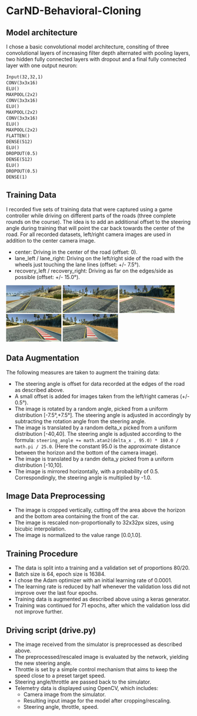 # CarND-Behavioral-Cloning


## Model architecture
I chose a basic convolutional model architecture, consiting of three convolutional layers of increasing 
filter depth alternated with pooling layers, two hidden fully connected
layers with dropout and a final fully connected layer with one output neuron:

```
Input(32,32,1)
CONV(3x3x16)
ELU()
MAXPOOL(2x2)
CONV(3x3x16)
ELU()
MAXPOOL(2x2)
CONV(3x3x16)
ELU()
MAXPOOL(2x2)
FLATTEN()
DENSE(512)
ELU()
DROPOUT(0.5)
DENSE(512)
ELU()
DROPOUT(0.5)
DENSE(1)
```

## Training Data
I recorded five sets of training data that were captured using a game controller while driving on different parts
of the roads (three complete rounds on the course).
The idea is to add an additional offset to the steering angle during training
that will point the car back towards the center of the road.
For all recorded datasets, left/right camera images are used in addition to the center camera image.
* center: Driving in the center of the road (offset: 0).
* lane_left / lane_right: Driving on the left/right side of the road with the wheels just touching the lane lines (offset: +/- 7.5°).
* recovery_left / recovery_right: Driving as far on the edges/side as possible (offset: +/- 15.0°).

<img src="example_images/recovery_left.jpg" width="150">
<img src="example_images/lane_left.jpg" width="150">
<img src="example_images/center.jpg" width="150">
<img src="example_images/lane_right.jpg" width="150">
<img src="example_images/recovery_right.jpg" width="150">


## Data Augmentation
The following measures are taken to augment the training data:
* The steering angle is offset for data recorded at the edges of the road as described above.
* A small offset is added for images taken from the left/right cameras (+/- 0.5°).
* The image is rotated by a random angle, picked from a uniform distribution [-7.5°,+7.5°]. The steering angle is adjusted in 
accordingly by subtracting the rotation angle from the steering angle.
* The image is translated by a random delta_x picked from a uniform distribution [-40,40].
The steering angle is adjusted according to the formula: `steering_angle += math.atan2(delta_x , 95.0) * 180.0 / math.pi / 25.0`.
(Here the constant 95.0 is the approximate distance between the horizon and the bottom of the camera image).
* The image is translated by a randm delta_y picked from a uniform distribution [-10,10].
* The image is mirrored horizontally, with a probability of 0.5. Correspondingly, the steering angle is multiplied by -1.0.

## Image Data Preprocessing
* The image is cropped vertically, cutting off the area above the horizon and the bottom area containing the front of the car.
* The image is rescaled non-proportionally to 32x32px sizes, using bicubic interpolation.
* The image is normalized to the value range [0.0,1.0].

## Training Procedure
* The data is split into a training and a validation set of proportions 80/20.
* Batch size is 64, epoch size is 16384.
* I chose the Adam optimizer with an initial learning rate of 0.0001.
* The learning rate is reduced by half whenever the validation loss did not improve over the last four epochs.
* Training data is augmented as described above using a keras generator.
* Training was continued for 71 epochs, after which the validation loss did not improve further.

## Driving script (drive.py)
* The image received from the simulator is preprocessed as described above.
* The preprocessed/rescaled image is evaluated by the network, yielding the new steering angle. 
* Throttle is set by a simple control mechanism that aims to keep the speed close to a preset target speed.
* Steering angle/throttle are passed back to the simulator.
* Telemetry data is displayed using OpenCV, which includes:
  - Camera image from the simulator.
  - Resulting input image for the model after cropping/rescaling.
  - Steering angle, throttle, speed.
